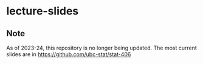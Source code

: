 # lecture-slides

## Note 

As of 2023-24, this repository is no longer being updated. The most current slides are in <https://github.com/ubc-stat/stat-406>

